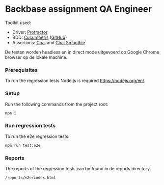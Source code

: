# Backbase assignment QA Engineer

Toolkit used:
* Driver: [Protractor](http://www.protractortest.org)
* BDD: [Cucumberjs](https://cucumber.io) ([GitHub](https://github.com/cucumber/cucumber-js))
* Assertions: [Chai](http://chaijs.com) and [Chai Smoothie](https://www.npmjs.com/package/chai-smoothie)

De testen worden headless en in direct mode uitgevoerd op Google Chrome browser op de lokale machine. 

### Prerequisites

To run the regression tests Node.js is required https://nodejs.org/en/. 

### Setup
Run the following commands from the project root:
```bash
npm i
```
### Run regression tests
To run the e2e regression tests:
```bash
npm run test:e2e
```
### Reports
The reports of the regression tests can be found in de reports directory.
```bash
/reports/e2e/index.html
```
